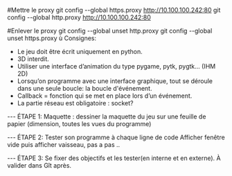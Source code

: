 #Mettre le proxy
git config --global https.proxy http://10.100.100.242:80
git config --global http.proxy http://10.100.100.242:80

#Enlever le proxy
git config --global unset http.proxy 
git config --global unset https.proxy
ù
Consignes:

- Le jeu doit être écrit uniquement en python.
- 3D interdit.
- Utiliser une interface d’animation du type pygame, pytk, pygtk… (IHM 2D)
- Lorsqu’on programme avec une interface graphique, tout se déroule dans une seule boucle: la boucle d'événement.
- Callback = fonction qui se met en place lors d’un événement.
- La partie réseau est obligatoire : socket?

--- ÉTAPE 1:
 Maquette : dessiner la maquette du jeu sur une feuille de papier (dimension, toutes les vues du programme)

--- ÉTAPE 2:
Tester son programme à chaque ligne de code
Afficher fenêtre vide puis afficher vaisseau, pas a pas ..

--- ÉTAPE 3:
 Se fixer des objectifs et les tester(en interne et en externe).
À valider dans Gît après.